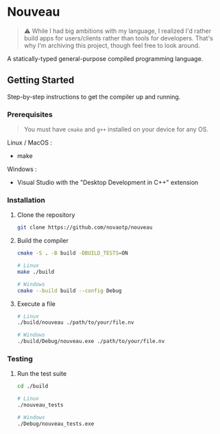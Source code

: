 # Nouveau

> ⚠ While I had big ambitions with my language, I realized I'd rather build apps for users/clients rather than tools for developers. That's why I'm archiving this project, though feel free to look around.

A statically-typed general-purpose compiled programming language.

## Getting Started

Step-by-step instructions to get the compiler up and running.

### Prerequisites

> You must have `cmake` and `g++` installed on your device for any OS.

Linux / MacOS :

-   make

Windows :

-   Visual Studio with the "Desktop Development in C++" extension

### Installation

1. Clone the repository

    ```bash
    git clone https://github.com/novaotp/nouveau
    ```

1. Build the compiler

    ```bash
    cmake -S . -B build -DBUILD_TESTS=ON

    # Linux
    make ./build

    # Windows
    cmake --build build --config Debug
    ```

1. Execute a file

    ```bash
    # Linux
    ./build/nouveau ./path/to/your/file.nv

    # Windows
    ./build/Debug/nouveau.exe ./path/to/your/file.nv
    ```

### Testing

1. Run the test suite

    ```bash
    cd ./build

    # Linux
    ./nouveau_tests

    # Windows
    ./Debug/nouveau_tests.exe
    ```
